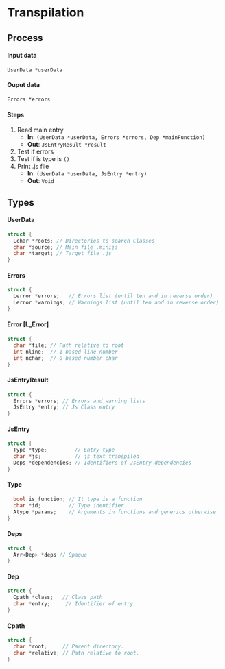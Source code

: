 Transpilation
=============

Process
-------

#### Input data ####
`UserData *userData`

#### Ouput data ####
`Errors *errors`

#### Steps ####
1. Read main entry
    - **In**: `(UserData *userData, Errors *errors, Dep *mainFunction)`
    - **Out**: `JsEntryResult *result`
1. Test if errors
1. Test if is type is `()`
1. Print .js file
    - **In**: `(UserData *userData, JsEntry *entry)`
    - **Out**: `Void`

Types
-----
#### UserData ####
```c
struct {
  Lchar *roots; // Directories to search Classes
  char *source; // Main file .minijs
  char *target; // Target file .js
}

```
#### Errors ####
```c
struct {
  Lerror *errors;   // Errors list (until ten and in reverse order)
  Lerror *warnings; // Warnings list (until ten and in reverse order)
}
```

#### Error [L_Error] ####
```c
struct {
  char *file; // Path relative to root
  int nline;  // 1 based line number
  int nchar;  // 0 based number char
}
```
#### JsEntryResult ####
```c
struct {
  Errors *errors; // Errors and warning lists
  JsEntry *entry; // Js Class entry
}
```

#### JsEntry ####
```c
struct {
  Type *type;         // Entry type
  char *js;           // js text transpiled
  Deps *dependencies; // Identifiers of JsEntry dependencies
}
```

#### Type ####
```c
  bool is_function; // It type is a function
  char *id;         // Type identifier
  Atype *params;    // Arguments in functions and generics otherwise.
}
```

#### Deps ####
```c
struct {
  Arr<Dep> *deps // Opaque
}
```

#### Dep ####
```c
struct {
  Cpath *class;   // Class path
  char *entry;     // Identifier of entry
}
```

#### Cpath ####
```c
struct {
  char *root;     // Parent directory.
  char *relative; // Path relative to root.
}
```


